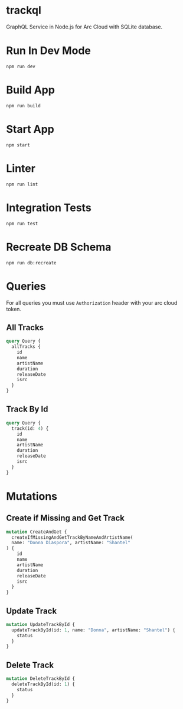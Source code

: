 # trackql
GraphQL Service in Node.js for Arc Cloud with SQLite database.

# Run In Dev Mode

`npm run dev`

# Build App

`npm run build`

# Start App

`npm start`

# Linter

`npm run lint`

# Integration Tests

`npm run test`

# Recreate DB Schema
 
`npm run db:recreate`

# Queries

For all queries you must use `Authorization` header with your arc cloud token.

## All Tracks

```graphql
query Query {
  allTracks {
    id
    name
    artistName
    duration
    releaseDate
    isrc
  }
}
```

## Track By Id

```graphql
query Query {
  track(id: 4) {
    id
    name
    artistName
    duration
    releaseDate
    isrc
  }
}
```

# Mutations

## Create if Missing and Get Track

```graphql
mutation CreateAndGet {
  createIfMissingAndGetTrackByNameAndArtistName(
  name: "Donna Diaspora", artistName: "Shantel"
) {
    id
    name
    artistName
    duration
    releaseDate
    isrc
  }
}
```

## Update Track

```graphql
mutation UpdateTrackById {
  updateTrackById(id: 1, name: "Donna", artistName: "Shantel") {
    status
  }
}
```

## Delete Track

```graphql
mutation DeleteTrackById {
  deleteTrackById(id: 1) {
    status
  }
}
```
